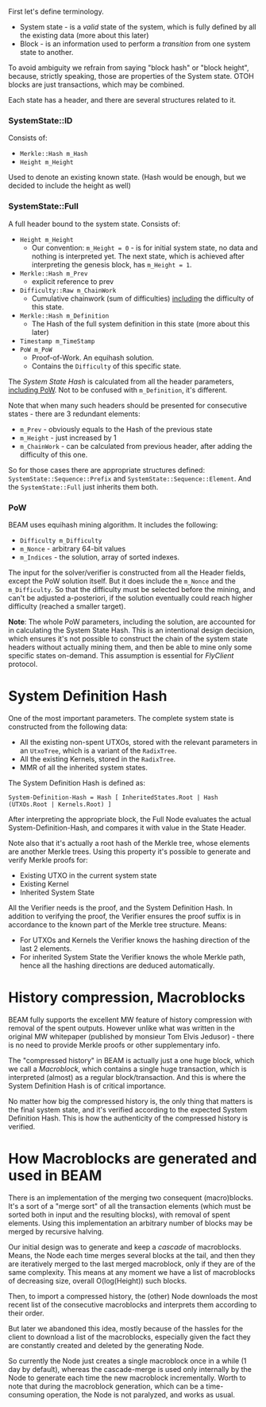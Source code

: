 First let's define terminology.

* System state - is a _valid_ state of the system, which is fully defined by all the existing data (more about this later)
* Block - is an information used to perform a _transition_ from one system state to another.

To avoid ambiguity we refrain from saying "block hash" or "block height", because, strictly speaking, those are properties of the System state. OTOH blocks are just transactions, which may be combined.

Each state has a header, and there are several structures related to it.

### SystemState::ID

Consists of:
* `Merkle::Hash m_Hash`
* `Height m_Height`

Used to denote an existing known state. (Hash would be enough, but we decided to include the height as well)

### SystemState::Full

A full header bound to the system state. Consists of:
* `Height m_Height`
   * Our convention: `m_Height = 0` - is for initial system state, no data and nothing is interpreted yet. The next state, which is achieved after interpreting the genesis block, has `m_Height = 1`.
* `Merkle::Hash m_Prev`
   * explicit reference to prev
* `Difficulty::Raw m_ChainWork`
   * Cumulative chainwork (sum of difficulties) <u>including</u> the difficulty of this state.
* `Merkle::Hash m_Definition`
   * The Hash of the full system definition in this state (more about this later)
* `Timestamp m_TimeStamp`
* `PoW m_PoW`
   * Proof-of-Work. An equihash solution.
   * Contains the `Difficulty` of this specific state.

The _System State Hash_ is calculated from all the header parameters, <u>including PoW</u>. Not to be confused with `m_Definition`, it's different.

Note that when many such headers should be presented for consecutive states - there are 3 redundant elements:
* `m_Prev` - obviously equals to the Hash of the previous state
* `m_Height` - just increased by 1
* `m_ChainWork` - can be calculated from previous header, after adding the difficulty of this one.

So for those cases there are appropriate structures defined: `SystemState::Sequence::Prefix` and `SystemState::Sequence::Element`. And the `SystemState::Full` just inherits them both.

### PoW

BEAM uses equihash mining algorithm. It includes the following:
* `Difficulty m_Difficulty`
* `m_Nonce` - arbitrary 64-bit values
* `m_Indices` - the solution, array of sorted indexes.

The input for the solver/verifier is constructed from all the Header fields, except the PoW solution itself. But it does include the `m_Nonce` and the `m_Difficulty`. So that the difficulty must be selected before the mining, and can't be adjusted a-posteriori, if the solution eventually could reach higher difficulty (reached a smaller target).

**Note**: The whole PoW parameters, including the solution, are accounted for in calculating the System State Hash. This is an intentional design decision, which ensures it's not possible to construct the chain of the system state headers without actually mining them, and then be able to mine only some specific states on-demand. This assumption is essential for _FlyClient_ protocol.

# System Definition Hash

One of the most important parameters. The complete system state is constructed from the following data:
* All the existing non-spent UTXOs, stored with the relevant parameters in an `UtxoTree`, which is a variant of the `RadixTree`.
* All the existing Kernels, stored in the `RadixTree`.
* MMR of all the inherited system states.

The System Definition Hash is defined as:

`System-Definition-Hash = Hash [ InheritedStates.Root | Hash (UTXOs.Root | Kernels.Root) ]`

After interpreting the appropriate block, the Full Node evaluates the actual System-Definition-Hash, and compares it with value in the State Header.

Note also that it's actually a root hash of the Merkle tree, whose elements are another Merkle trees. Using this property it's possible to generate and verify Merkle proofs for:
* Existing UTXO in the current system state
* Existing Kernel
* Inherited System State

All the Verifier needs is the proof, and the System Definition Hash. In addition to verifying the proof, the Verifier ensures the proof suffix is in accordance to the known part of the Merkle tree structure. Means:
* For UTXOs and Kernels the Verifier knows the hashing direction of the last 2 elements.
* For inherited System State the Verifier knows the whole Merkle path, hence all the hashing directions are deduced automatically.

# History compression, Macroblocks

BEAM fully supports the excellent MW feature of history compression with removal of the spent outputs. However unlike what was written in the original MW whitepaper (published by monsieur Tom Elvis Jedusor) - there is no need to provide Merkle proofs or other supplementary info.

The "compressed history" in BEAM is actually just a one huge block, which we call a _Macroblock_, which contains a single huge transaction, which is interpreted (almost) as a regular block/transaction. And this is where the System Definition Hash is of critical importance.

No matter how big the compressed history is, the only thing that matters is the final system state, and it's verified according to the expected System Definition Hash. This is how the authenticity of the compressed history is verified.

# How Macroblocks are generated and used in BEAM

There is an implementation of the merging two consequent (macro)blocks. It's a sort of a "merge sort" of all the transaction elements (which must be sorted both in input and the resulting blocks), with removal of spent elements. Using this implementation an arbitrary number of blocks may be merged by recursive halving.

Our initial design was to generate and keep a _cascade_ of macroblocks. Means, the Node each time merges several blocks at the tail, and then they are iteratively merged to the last merged macroblock, only if they are of the same complexity. This means at any moment we have a list of macroblocks of decreasing size, overall O(log(Height)) such blocks.

Then, to import a compressed history, the (other) Node downloads the most recent list of the consecutive macroblocks and interprets them according to their order.

But later we abandoned this idea, mostly because of the hassles for the client to download a list of the macroblocks, especially given the fact they are constantly created and deleted by the generating Node.

So currently the Node just creates a single macroblock once in a while (1 day by default), whereas the cascade-merge is used only internally by the Node to generate each time the new macroblock incrementally.
Worth to note that during the macroblock generation, which can be a time-consuming operation, the Node is not paralyzed, and works as usual.
